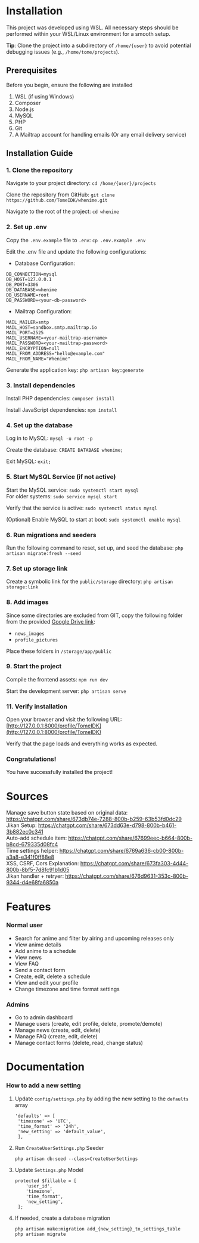 # Installation
This project was developed using WSL. All necessary steps should be performed within your WSL/Linux environment for a smooth setup.  

**Tip**: Clone the project into a subdirectory of `/home/{user}` to avoid potential debugging issues (e.g., `/home/tome/projects`).

## Prerequisites
Before you begin, ensure the following are installed
1. WSL (if using Windows)
2. Composer
3. Node.js
4. MySQL
5. PHP
6. Git
7. A Mailtrap account for handling emails (Or any email delivery service)

## Installation Guide
### 1. Clone the repository
Navigate to your project directory: `cd /home/{user}/projects`

Clone the repository from GitHub: `git clone https://github.com/TomeIDK/whenime.git`

Navigate to the root of the project: `cd whenime`

### 2. Set up .env
Copy the `.env.example` file to `.env`: `cp .env.example .env`

Edit the .env file and update the following configurations:
- Database Configuration:
 ```
DB_CONNECTION=mysql
DB_HOST=127.0.0.1
DB_PORT=3306
DB_DATABASE=whenime
DB_USERNAME=root
DB_PASSWORD=<your-db-password>
```
- Mailtrap Configuration:
 ```
MAIL_MAILER=smtp
MAIL_HOST=sandbox.smtp.mailtrap.io
MAIL_PORT=2525
MAIL_USERNAME=<your-mailtrap-username>
MAIL_PASSWORD=<your-mailtrap-password>
MAIL_ENCRYPTION=null
MAIL_FROM_ADDRESS="hello@example.com"
MAIL_FROM_NAME="Whenime"
```
Generate the application key: `php artisan key:generate`
### 3. Install dependencies
Install PHP dependencies: `composer install`

Install JavaScript dependencies: `npm install`

### 4. Set up the database
Log in to MySQL: `mysql -u root -p`

Create the database: `CREATE DATABASE whenime;`

Exit MySQL: `exit;`

### 5. Start MySQL Service (if not active)
Start the MySQL service: `sudo systemctl start mysql`  
For older systems: `sudo service mysql start`

Verify that the service is active: `sudo systemctl status mysql`

(Optional) Enable MySQL to start at boot: `sudo systemctl enable mysql`

### 6. Run migrations and seeders
Run the following command to reset, set up, and seed the database: `php artisan migrate:fresh --seed`

### 7. Set up storage link
Create a symbolic link for the `public/storage` directory: `php artisan storage:link`

### 8. Add images
Since some directories are excluded from GIT, copy the following folder from the provided [Google Drive link](https://drive.google.com/drive/folders/1nIdL8oa2bCJejK4eanWbPxFotmmzWcr5?usp=sharing):  
- `news_images`
- `profile_pictures`

Place these folders in `/storage/app/public`

### 9. Start the project
Compile the frontend assets: `npm run dev`

Start the development server: `php artisan serve`

### 11. Verify installation
Open your browser and visit the following URL: [http://127.0.0.1:8000/profile/TomeIDK](http://127.0.0.1:8000/profile/TomeIDK)

Verify that the page loads and everything works as expected.

### Congratulations!
You have successfully installed the project!

# Sources
Manage save button state based on original data: https://chatgpt.com/share/673db74e-7288-800b-b259-63b53fd0dc29  
Jikan Setup: https://chatgpt.com/share/673dd63e-d798-800b-b461-3b882ec0c341  
Auto-add schedule item: https://chatgpt.com/share/67699eec-b664-800b-b8cd-679335d08fc4  
Time settings helper: https://chatgpt.com/share/6769a636-cb00-800b-a3a8-e341f0ff88e8  
XSS, CSRF, Cors Explanation: https://chatgpt.com/share/673fa303-4d44-800b-8bf5-7d8fc91b1d05  
Jikan handler + retryer: https://chatgpt.com/share/676d9631-353c-800b-9344-d4e68fa6850a  

# Features
### Normal user
- Search for anime and filter by airing and upcoming releases only
- View anime details
- Add anime to a schedule
- View news
- View FAQ
- Send a contact form
- Create, edit, delete a schedule
- View and edit your profile
- Change timezone and time format settings

### Admins
- Go to admin dashboard
- Manage users (create, edit profile, delete, promote/demote)
- Manage news (create, edit, delete)
- Manage FAQ (create, edit, delete)
- Manage contact forms (delete, read, change status)


# Documentation

### How to add a new setting
1. Update `config/settings.php` by adding the new setting to the `defaults` array
   ```  
   'defaults' => [
    'timezone' => 'UTC',
    'time_format' => '24h',
    'new_setting' => 'default_value',
    ],  
    ```
2. Run `CreateUserSettings.php` Seeder  
    ```
   php artisan db:seed --class=CreateUserSettings
    ```
3. Update `Settings.php` Model
   ```
   protected $fillable = [
       'user_id', 
       'timezone', 
       'time_format',
       'new_setting',
    ];
   ```
4. If needed, create a database migration
   ```
   php artisan make:migration add_{new_setting}_to_settings_table
   php artisan migrate
   ```
